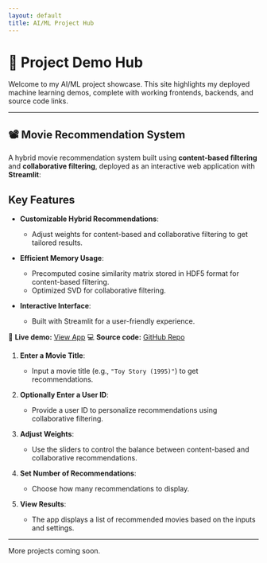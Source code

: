 ```yaml
---
layout: default
title: AI/ML Project Hub
---
```


# 🎯 Project Demo Hub

Welcome to my AI/ML project showcase. This site highlights my deployed machine learning demos, complete with working frontends, backends, and source code links.

---

## 📽️ Movie Recommendation System

A hybrid movie recommendation system built using **content-based filtering** and **collaborative filtering**, deployed as an interactive web application with **Streamlit**:

## **Key Features**

- **Customizable Hybrid Recommendations**:
   - Adjust weights for content-based and collaborative filtering to get tailored results.

- **Efficient Memory Usage**:
   - Precomputed cosine similarity matrix stored in HDF5 format for content-based filtering.
   - Optimized SVD for collaborative filtering.

- **Interactive Interface**:
   - Built with Streamlit for a user-friendly experience.

🔗 **Live demo:** [View App](https://movielens-3fxvogxfzafxcvmfccfbrd.streamlit.app/) 
💻 **Source code:** [GitHub Repo](https://github.com/cdondi/aiml_movie_recommendation)

1. **Enter a Movie Title**:
   - Input a movie title (e.g., `"Toy Story (1995)"`) to get recommendations.

2. **Optionally Enter a User ID**:
   - Provide a user ID to personalize recommendations using collaborative filtering.

3. **Adjust Weights**:
   - Use the sliders to control the balance between content-based and collaborative recommendations.

4. **Set Number of Recommendations**:
   - Choose how many recommendations to display.

5. **View Results**:
   - The app displays a list of recommended movies based on the inputs and settings.

---

More projects coming soon.
